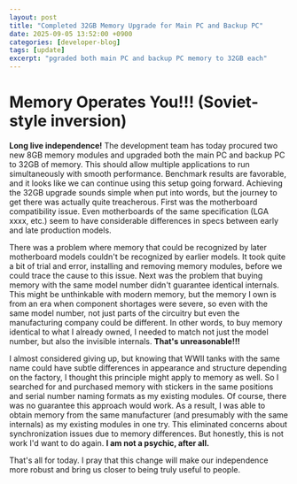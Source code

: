 ```yaml
---
layout: post
title: "Completed 32GB Memory Upgrade for Main PC and Backup PC"
date: 2025-09-05 13:52:00 +0900
categories: [developer-blog]
tags: [update]
excerpt: "pgraded both main PC and backup PC memory to 32GB each"
---
```


# Memory Operates You!!! (Soviet-style inversion)
**Long live independence!**
The development team has today procured two new 8GB memory modules and upgraded both the main PC and backup PC to 32GB of memory.
This should allow multiple applications to run simultaneously with smooth performance.
Benchmark results are favorable, and it looks like we can continue using this setup going forward.
Achieving the 32GB upgrade sounds simple when put into words, but the journey to get there was actually quite treacherous.
First was the motherboard compatibility issue. Even motherboards of the same specification (LGA xxxx, etc.) seem to have considerable differences in specs between early and late production models.

There was a problem where memory that could be recognized by later motherboard models couldn't be recognized by earlier models. It took quite a bit of trial and error, installing and removing memory modules, before we could trace the cause to this issue.
Next was the problem that buying memory with the same model number didn't guarantee identical internals. This might be unthinkable with modern memory, but the memory I own is from an era when component shortages were severe, so even with the same model number, not just parts of the circuitry but even the manufacturing company could be different.
In other words, to buy memory identical to what I already owned, I needed to match not just the model number, but also the invisible internals.
**That's unreasonable!!!**

I almost considered giving up, but knowing that WWII tanks with the same name could have subtle differences in appearance and structure depending on the factory, I thought this principle might apply to memory as well. So I searched for and purchased memory with stickers in the same positions and serial number naming formats as my existing modules. Of course, there was no guarantee this approach would work.
As a result, I was able to obtain memory from the same manufacturer (and presumably with the same internals) as my existing modules in one try. This eliminated concerns about synchronization issues due to memory differences.
But honestly, this is not work I'd want to do again.
**I am not a psychic, after all.**

That's all for today. I pray that this change will make our independence more robust and bring us closer to being truly useful to people.





